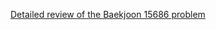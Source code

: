 [Detailed review of the Baekjoon 15686 problem](https://choicube84.github.io/study/2024/01/01/baekjoon_15686.html)
